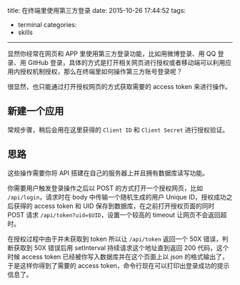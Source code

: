 title: 在终端里使用第三方登录
date: 2015-10-26 17:44:52
tags:
- terminal
categories:
- skills

---

显然你经常在网页和 APP 里使用第三方登录功能，比如用微博登录、用 QQ 登录、用 GitHub 登录，具体的方式是打开相关网页进行授权或者移动端可以利用应用内授权机制授权，那么在终端里如何操作第三方账号登录呢？

很显然，也只能通过打开授权网页的方式获取需要的 access token 来进行操作。

## 新建一个应用

常规步骤，稍后会用在这里获得的 `Client ID` 和 `Client Secret` 进行授权验证。


## 思路

这些操作需要你将 API 搭建在自己的服务器上并且拥有数据库读写功能。

你需要用户触发登录操作之后以 POST 的方式打开一个授权网页，比如 `/api/login`，请求时在 body 中传输一个随机生成的用户 Unique ID，授权成功之后获得的 access token 和 UID 保存到数据库，在之前打开授权页面的同时 POST 请求 `/api/token?uid=$UID`，设置一个较高的 timeout 让网页不会返回超时。

在授权过程中由于并未获取到 token 所以让 `/api/token` 返回一个 50X 错误，判断获取到 50X 错误后用 setInterval 持续请求这个地址直到返回 200 代码，这个时候 access token 已经被你写入数据库并在这个页面上以 json 的格式输出了，于是这样你得到了需要的 access token，命令行现在可以打印出登录成功的提示信息了。


